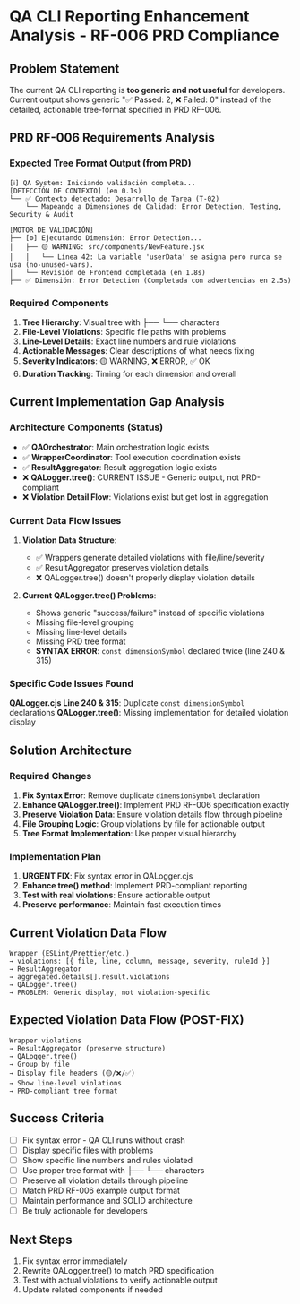 # QA CLI Reporting Enhancement Analysis - RF-006 PRD Compliance

## Problem Statement

The current QA CLI reporting is **too generic and not useful** for developers. Current output shows generic "✅ Passed: 2, ❌ Failed: 0" instead of the detailed, actionable tree-format specified in PRD RF-006.

## PRD RF-006 Requirements Analysis

### Expected Tree Format Output (from PRD)
```
[ℹ️] QA System: Iniciando validación completa...
[DETECCIÓN DE CONTEXTO] (en 0.1s)
└── ✅ Contexto detectado: Desarrollo de Tarea (T-02)
    └── Mapeando a Dimensiones de Calidad: Error Detection, Testing, Security & Audit

[MOTOR DE VALIDACIÓN]
├── [⚙️] Ejecutando Dimensión: Error Detection...
│   ├── 🟡 WARNING: src/components/NewFeature.jsx
│   │   └── Línea 42: La variable 'userData' se asigna pero nunca se usa (no-unused-vars).
│   └── Revisión de Frontend completada (en 1.8s)
├── ✅ Dimensión: Error Detection (Completada con advertencias en 2.5s)
```

### Required Components
1. **Tree Hierarchy**: Visual tree with ├── └── characters
2. **File-Level Violations**: Specific file paths with problems
3. **Line-Level Details**: Exact line numbers and rule violations
4. **Actionable Messages**: Clear descriptions of what needs fixing
5. **Severity Indicators**: 🟡 WARNING, ❌ ERROR, ✅ OK
6. **Duration Tracking**: Timing for each dimension and overall

## Current Implementation Gap Analysis

### Architecture Components (Status)
- ✅ **QAOrchestrator**: Main orchestration logic exists
- ✅ **WrapperCoordinator**: Tool execution coordination exists
- ✅ **ResultAggregator**: Result aggregation logic exists
- ❌ **QALogger.tree()**: CURRENT ISSUE - Generic output, not PRD-compliant
- ❌ **Violation Detail Flow**: Violations exist but get lost in aggregation

### Current Data Flow Issues

1. **Violation Data Structure**: 
   - ✅ Wrappers generate detailed violations with file/line/severity
   - ✅ ResultAggregator preserves violation details
   - ❌ QALogger.tree() doesn't properly display violation details

2. **Current QALogger.tree() Problems**:
   - Shows generic "success/failure" instead of specific violations
   - Missing file-level grouping
   - Missing line-level details
   - Missing PRD tree format
   - **SYNTAX ERROR**: `const dimensionSymbol` declared twice (line 240 & 315)

### Specific Code Issues Found

**QALogger.cjs Line 240 & 315**: Duplicate `const dimensionSymbol` declarations
**QALogger.tree()**: Missing implementation for detailed violation display

## Solution Architecture

### Required Changes

1. **Fix Syntax Error**: Remove duplicate `dimensionSymbol` declaration
2. **Enhance QALogger.tree()**: Implement PRD RF-006 specification exactly
3. **Preserve Violation Data**: Ensure violation details flow through pipeline
4. **File Grouping Logic**: Group violations by file for actionable output
5. **Tree Format Implementation**: Use proper visual hierarchy

### Implementation Plan

1. **URGENT FIX**: Fix syntax error in QALogger.cjs
2. **Enhance tree() method**: Implement PRD-compliant reporting
3. **Test with real violations**: Ensure actionable output
4. **Preserve performance**: Maintain fast execution times

## Current Violation Data Flow

```
Wrapper (ESLint/Prettier/etc.) 
→ violations: [{ file, line, column, message, severity, ruleId }]
→ ResultAggregator
→ aggregated.details[].result.violations
→ QALogger.tree()
→ PROBLEM: Generic display, not violation-specific
```

## Expected Violation Data Flow (POST-FIX)

```
Wrapper violations
→ ResultAggregator (preserve structure)
→ QALogger.tree()
→ Group by file
→ Display file headers (🟡/❌/✅)
→ Show line-level violations
→ PRD-compliant tree format
```

## Success Criteria

- [ ] Fix syntax error - QA CLI runs without crash
- [ ] Display specific files with problems
- [ ] Show specific line numbers and rules violated
- [ ] Use proper tree format with ├── └── characters
- [ ] Preserve all violation details through pipeline
- [ ] Match PRD RF-006 example output format
- [ ] Maintain performance and SOLID architecture
- [ ] Be truly actionable for developers

## Next Steps

1. Fix syntax error immediately
2. Rewrite QALogger.tree() to match PRD specification
3. Test with actual violations to verify actionable output
4. Update related components if needed